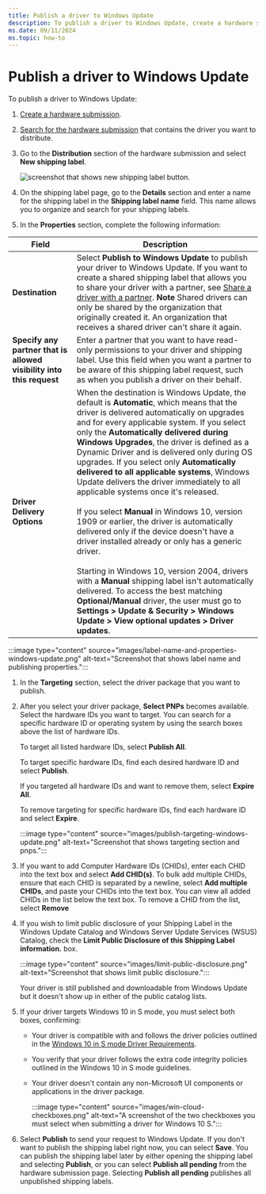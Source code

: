 ```yaml
---
title: Publish a driver to Windows Update
description: To publish a driver to Windows Update, create a hardware submission and follow these steps.
ms.date: 09/11/2024
ms.topic: how-to
---
```


# Publish a driver to Windows Update

To publish a driver to Windows Update:

1. [Create a hardware submission](hardware-submission-create.md).

1. [Search for the hardware submission](hardware-submissions-view.md) that contains the driver you want to distribute.

1. Go to the **Distribution** section of the hardware submission and select **New shipping label**.

   ![screenshot that shows new shipping label button.](images/publish-new-shipping-label.png)

1. On the shipping label page, go to the **Details** section and enter a name for the shipping label in the **Shipping label name** field. This name allows you to organize and search for your shipping labels.

1. In the **Properties** section, complete the following information:

| Field | Description |
|--|--|
| **Destination** | Select **Publish to Windows Update** to publish your driver to Windows Update. If you want to create a shared shipping label that allows you to share your driver with a partner, see [Share a driver with a partner](sharing-drivers-with-your-partners.md). **Note** Shared drivers can only be shared by the organization that originally created it. An organization that receives a shared driver can't share it again. |
| **Specify any partner that is allowed visibility into this request** | Enter a partner that you want to have read-only permissions to your driver and shipping label. Use this field when you want a partner to be aware of this shipping label request, such as when you publish a driver on their behalf. |
| **Driver Delivery Options** | When the destination is Windows Update, the default is **Automatic**, which means that the driver is delivered automatically on upgrades and for every applicable system. If you select only the **Automatically delivered during Windows Upgrades**, the driver is defined as a Dynamic Driver and is delivered only during OS upgrades. If you select only **Automatically delivered to all applicable systems**, Windows Update delivers the driver immediately to all applicable systems once it's released.<br/><br/>If you select **Manual** in Windows 10, version 1909 or earlier, the driver is automatically delivered only if the device doesn't have a driver installed already or only has a generic driver.<br/><br/>Starting in Windows 10, version 2004, drivers with a **Manual** shipping label isn't automatically delivered. To access the best matching **Optional/Manual** driver, the user must go to **Settings > Update & Security > Windows Update > View optional updates > Driver updates**. |

:::image type="content" source="images/label-name-and-properties-windows-update.png" alt-text="Screenshot that shows label name and publishing properties.":::

1. In the **Targeting** section, select the driver package that you want to publish.

1. After you select your driver package, **Select PNPs** becomes available. Select the hardware IDs you want to target. You can search for a specific hardware ID or operating system by using the search boxes above the list of hardware IDs.

   To target all listed hardware IDs, select **Publish All**.

   To target specific hardware IDs, find each desired hardware ID and select **Publish**.

   If you targeted all hardware IDs and want to remove them, select **Expire All**.

   To remove targeting for specific hardware IDs, find each hardware ID and select **Expire**.

      :::image type="content" source="images/publish-targeting-windows-update.png" alt-text="Screenshot that shows targeting section and pnps.":::

1. If you want to add Computer Hardware IDs (CHIDs), enter each CHID into the text box and select **Add CHID(s)**. To bulk add multiple CHIDs, ensure that each CHID is separated by a newline, select **Add multiple CHIDs**, and paste your CHIDs into the text box. You can view all added CHIDs in the list below the text box. To remove a CHID from the list, select **Remove**

1. If you wish to limit public disclosure of your Shipping Label in the Windows Update Catalog and Windows Server Update Services (WSUS) Catalog, check the **Limit Public Disclosure of this Shipping Label information.** box.  

      :::image type="content" source="images/limit-public-disclosure.png" alt-text="Screenshot that shows limit public disclosure.":::

   Your driver is still published and downloadable from Windows Update but it doesn't show up in either of the public catalog lists.

1. If your driver targets Windows 10 in S mode, you must select both boxes, confirming:

   - Your driver is compatible with and follows the driver policies outlined in the [Windows 10 in S mode Driver Requirements](../install/windows10sdriverrequirements.md).
   - You verify that your driver follows the extra code integrity policies outlined in the Windows 10 in S mode guidelines.
   - Your driver doesn't contain any non-Microsoft UI components or applications in the driver package.

      :::image type="content" source="images/win-cloud-checkboxes.png" alt-text="A screenshot of the two checkboxes you must select when submitting a driver for Windows 10 S.":::

1. Select **Publish** to send your request to Windows Update. If you don't want to publish the shipping label right now, you can select **Save**. You can publish the shipping label later by either opening the shipping label and selecting **Publish**, or you can select **Publish all pending** from the hardware submission page. Selecting **Publish all pending** publishes all unpublished shipping labels.
